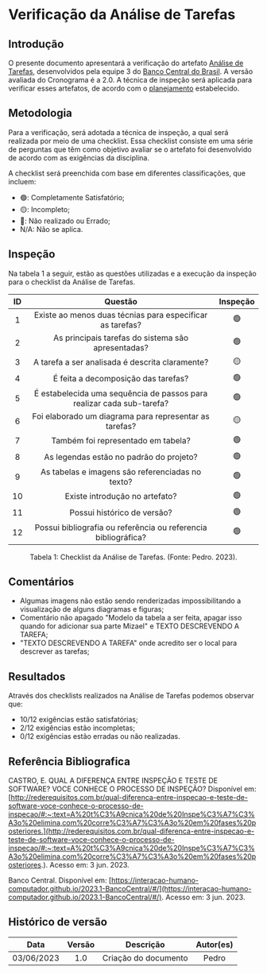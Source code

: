 # Verificação da Análise de Tarefas

## Introdução

O presente documento apresentará a verificação do artefato [Análise de Tarefas](https://interacao-humano-computador.github.io/2023.1-BancoCentral/#/analise_requisitos/analise_tarefas), desenvolvidos pela equipe 3 do [Banco Central do Brasil](https://interacao-humano-computador.github.io/2023.1-BancoCentral/). A versão avaliada do Cronograma é a 2.0. A técnica de inspeção será aplicada para verificar esses artefatos, de acordo com o [planejamento](../planejamento.md) estabelecido.

## Metodologia

Para a verificação, será adotada a técnica de inspeção, a qual será realizada por meio de uma checklist. Essa checklist consiste em uma série de perguntas que têm como objetivo avaliar se o artefato foi desenvolvido de acordo com as exigências da disciplina.

A checklist será preenchida com base em diferentes classificações, que incluem:

* 🟢: Completamente Satisfatório;
* 🟡: Incompleto;
* 🔴: Não realizado ou Errado;
* N/A: Não se aplica.

## Inspeção

Na tabela 1 a seguir, estão as questões utilizadas e a execução da inspeção para o checklist da Análise de Tarefas.

<center>

| ID |                                Questão                                | Inspeção |
| :-: | :---------------------------------------------------------------------: | :--------: |
| 1 |       Existe ao menos duas técnias para especificar as tarefas?       |     🟢     |
| 2 |           As principais tarefas do sistema são apresentadas?           |     🟢     |
| 3 |            A tarefa a ser analisada é descrita claramente?            |     🟡     |
| 4 |                 É feita a decomposição das tarefas?                 |     🟢     |
| 5 | É estabelecida uma sequência de passos para realizar cada sub-tarefa? |     🟢     |
| 6 |         Foi elaborado um diagrama para representar as tarefas?         |     🟡     |
| 7 |                   Também foi representado em tabela?                   |     🟢     |
| 8 |                As legendas estão no padrão do projeto?                |     🟢     |
| 9 |            As tabelas e imagens são referenciadas no texto?            |     🟢     |
| 10 |                    Existe introdução no artefato?                    |     🟢     |
| 11 |                      Possui histórico de versão?                      |     🟢     |
| 12 |    Possui bibliografia ou referência ou referencia bibliográfica?    |     🟢     |

<div style="text-align: center">
    <p> Tabela 1: Checklist da Análise de Tarefas. (Fonte: Pedro. 2023).</p>
</div>

</center>

## Comentários

* Algumas imagens não estão sendo renderizadas impossibilitando a visualização de alguns diagramas e figuras;
* Comentário não apagado "Modelo da tabela a ser feita, apagar isso quando for adicionar sua parte Mizael" e TEXTO DESCREVENDO A TAREFA;
* "TEXTO DESCREVENDO A TAREFA" onde acredito ser o local para descrever as tarefas;

## Resultados

Através dos checklists realizados na Análise de Tarefas podemos observar que:

* 10/12 exigências estão satisfatórias;
* 2/12 exigências estão incompletas;
* 0/12 exigências estão erradas ou não realizadas.

## Referência Bibliografica

CASTRO, E. QUAL A DIFERENÇA ENTRE INSPEÇÃO E TESTE DE SOFTWARE? VOCE CONHECE O PROCESSO DE INSPEÇÃO? Disponível em: [http://rederequisitos.com.br/qual-diferenca-entre-inspecao-e-teste-de-software-voce-conhece-o-processo-de-inspecao/#:~:text=A%20t%C3%A9cnica%20de%20Inspe%C3%A7%C3%A3o%20elimina,com%20corre%C3%A7%C3%A3o%20em%20fases%20posteriores.](http://rederequisitos.com.br/qual-diferenca-entre-inspecao-e-teste-de-software-voce-conhece-o-processo-de-inspecao/#:~:text=A%20t%C3%A9cnica%20de%20Inspe%C3%A7%C3%A3o%20elimina,com%20corre%C3%A7%C3%A3o%20em%20fases%20posteriores.). Acesso em: 3 jun. 2023.

Banco Central. Disponível em: [https://interacao-humano-computador.github.io/2023.1-BancoCentral/#/](https://interacao-humano-computador.github.io/2023.1-BancoCentral/#/). Acesso em: 3 jun. 2023.‌
‌

## Histórico de versão

|    Data    | Versão |      Descrição      | Autor(es) |
| :--------: | :-----: | :--------------------: | :-------: |
| 03/06/2023 |   1.0   | Criação do documento |   Pedro   |
